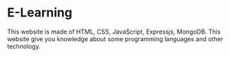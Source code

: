 # E-Learning
This website is made of HTML, CSS, JavaScript, Expressjs, MongoDB. This website give you knowledge about some programming languages and other technology.
